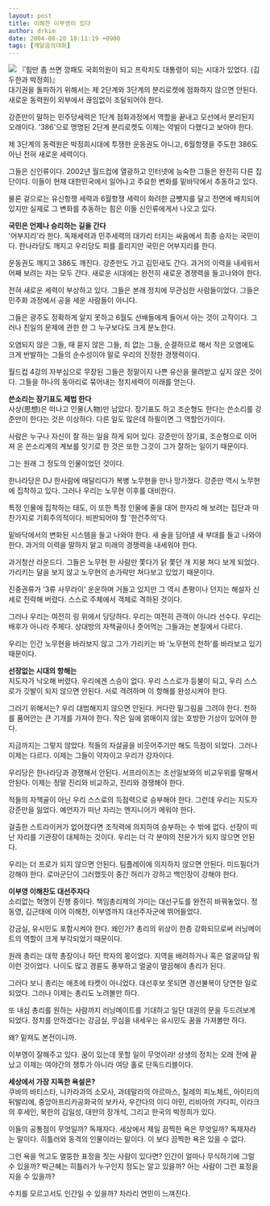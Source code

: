 ```yaml
---
layout: post
title: 이해찬 이부영이 있다
author: drkim
date: 2004-08-20 18:11:19 +0900
tags: [깨달음의대화]
---
```

  
![](http://drkimz.com/technote/board/private/upimg/1092991686.jpg) 『힘만 좀 쓰면 깡패도 국회의원이 되고 프락치도 대통령이 되는 시대가 있었다. (김두한과 박정희)』   
대기권을 돌파하기 위해서는 제 2단계와 3단계의 분리로켓에 점화하지 않으면 안된다. 새로운 동력원이 외부에서 끊임없이 조달되어야 한다.    
  
강준만이 말하는 민주당세력은 1단계 점화과정에서 역할을 끝내고 모선에서 분리된지 오래이다. '386'으로 명명된 2단계 분리로켓도 이제는 약발이 다했다고 보아야 한다.    
  
제 3단계의 동력원은 박정희시대에 투쟁한 운동권도 아니고, 6월항쟁을 주도한 386도 아닌 전혀 새로운 세력이다.    
  
그들은 신인류이다. 2002년 월드컵에 열광하고 인터넷에 능숙한 그들은 완전히 다른 집단이다. 이들이 현재 대한민국에서 일어나고 주요한 변화를 밑바닥에서 추동하고 있다.    
  
물론 겉으로는 유신항쟁 세력과 6월항쟁 세력이 화려한 금뺏지를 달고 전면에 배치되어 있지만 실제로 그 변화를 추동하는 힘은 이들 신인류에게서 나오고 있다. 
  
  
**국민은 언제나 승리하는 길을 간다**  
'어부지리'라 한다. 독재세력과 민주세력의 대가리 터지는 싸움에서 최종 승자는 국민이다. 한나라당도 깨지고 우리당도 피를 흘리지만 국민은 어부지리를 한다. 
  
  
운동권도 깨지고 386도 깨진다. 강준만도 가고 김민새도 간다. 과거의 이력을 내세워서 어째 보려는 자는 모두 간다. 새로운 시대에는 완전히 새로운 경쟁력을 들고나와야 한다.    
  
전혀 새로운 세력이 부상하고 있다. 그들은 본래 정치에 무관심한 사람들이었다. 그들은 민주화 과정에서 공을 세운 사람들이 아니다.    
  
그들은 광주도 정확하게 알지 못하고 6월도 선배들에게 들어서 아는 것이 고작이다. 그러나 친일의 문제에 관한 한 그 누구보다도 크게 분노한다.    
  
오염되지 않은 그들, 때 묻지 않은 그들, 죄 없는 그들, 순결하므로 해서 작은 오염에도 크게 반발하는 그들의 순수성이야 말로 우리의 진정한 경쟁력이다.    
  
월드컵 4강의 자부심으로 무장된 그들은 정말이지 나쁜 유산을 물려받고 싶지 않은 것이다. 그들을 하나의 동아리로 묶어내는 정치세력이 미래를 얻는다.    
  
**쓴소리는 장기표도 제법 한다**  
사상(思想)은 떠나고 인물(人物)만 남았다. 장기표도 하고 조순형도 한다는 쓴소리를 강준만이 한다는 것은 이상하다. 다른 일도 많은데 하필이면 그 역할인가이다.    
  
사람은 누구나 자신이 잘 하는 일을 하게 되어 있다. 강준만이 장기표, 조순형으로 이어져 온 쓴소리계의 계보를 잇기로 한 것은 또한 그것이 그가 잘하는 일이기 때문이다.    
  
그는 원래 그 정도의 인물이었던 것이다.    
  
한나라당은 DJ 한사람에 매달리다가 복병 노무현을 만나 망가졌다. 강준만 역시 노무현에 집착하고 있다. 그러나 우리는 노무현 이후를 대비한다.    
  
특정 인물에 집착하는 태도, 이 또한 특정 인물에 줄을 대어 한자리 해 보려는 집단과 마찬가지로 기회주의적이다. 비판되어야 할 '한건주의'다. 
  
  
밑바닥에서의 변화된 시스템을 들고 나와야 한다. 새 술을 담아낼 새 부대를 들고 나와야 한다. 과거의 이력을 말하지 말고 미래의 경쟁력을 내세워야 한다.    
  
과거청산 라운드다. 그들은 노무현 한 사람만 쫓다가 닭 쫓던 개 지붕 쳐다 보게 되었다. 가리키는 달을 보지 않고 노무현의 손가락만 쳐다보고 있었기 때문이다.    
  
진중권류가 '3류 사무라이' 운운하며 거들고 있지만 그 역시 촌평이나 던지는 해설자 신세로 전락해 버렸다. 스스로 주체에서 객체로 격하된 것이다. 
  
  
그러나 우리는 여전히 링 위에서 당당하다. 우리는 여전히 관객이 아니라 선수다. 우리는 배후가 아니라 주체다. 상대방의 자책골이나 줏어먹는 그들과는 본질에서 다르다.    
  
우리는 인간 노무현을 바라보지 않고 그가 가리키는 바 '노무현의 천하'를 바라보고 있기 때문이다.    
  
**선장없는 시대의 항해는**  
지도자가 낙오해 버렸다. 우리에겐 스승이 없다. 우리 스스로가 등불이 되고, 우리 스스로가 깃발이 되지 않으면 안된다. 서로 격려하며 이 항해를 완성시켜야 한다.    
  
그러기 위해서는? 우리 대범해지지 않으면 안된다. 커다란 밑그림을 그려야 한다. 천하를 품어안는 큰 기개를 가져야 한다. 작은 일에 얽매이지 않는 호방한 기상이 있어야 한다.    
  
지금까지는 그렇지 않았다. 적들의 자살골을 비웃어주기만 해도 득점이 되었다. 그러나 이제는 다르다. 이제는 그들이 약자이고 우리가 강자이다. 
  
  
우리당은 한나라당과 경쟁해서 안된다. 서프라이즈는 조선일보와의 비교우위를 말해서 안된다. 이제는 정말 진리와 비교하고, 진리와 경쟁해야 한다.    
  
적들의 자책골이 아닌 우리 스스로의 득점력으로 승부해야 한다. 그런데 우리는 지도자 강준만을 잃었다. 예언자가 떠난 자리는 엔지니어가 메워야 한다.    
  
걸출한 스트라이커가 없어졌다면 조직력에 의지하여 승부하는 수 밖에 없다. 선장이 떠난 자리를 기관장이 대체하는 것이다. 우리는 더 각 분야의 전문가가 되지 않으면 안된다.    
  
우리는 더 프로가 되지 않으면 안된다. 팀플레이에 의지하지 않으면 안된다. 미드필더가 강해야 한다. 로마군단이 그러했듯이 중간 허리가 강하고 백인장이 강해야 한다. 

    
  
  
  
**이부영 이해찬도 대선주자다**  
소리없는 혁명이 진행 중이다. 책임총리제의 가미는 대선구도를 완전히 바꿔놓았다. 정동영, 김근태에 이어 이해찬, 이부영까지 대선주자군에 뛰어들었다. 
  
  
강금실, 유시민도 포함시켜야 한다. 왜인가? 총리의 위상이 한층 강화되므로써 러닝메이트의 역할이 크게 부각되었기 때문이다. 
  
  
원래 총리는 대학 총장이나 하던 학자의 몫이었다. 지역을 배려하거나 혹은 얼굴마담 뭐 이런 것이었다. 나이도 많고 경륜도 풍부하고 얼굴이 멀끔해야 총리가 된다.    
  
그러다 보니 총리는 애초에 타켓이 아니었다. 대선후보 못되면 경선불복이 당연한 일로 되었다. 그러나 이제는 총리도 노려볼만 하다.    
  
또 내심 총리를 원하는 사람까지 러닝메이트를 기대하고 일단 대권의 문을 두드려보게 되었다. 정치를 안하겠다는 강금실, 무심을 내세우는 유시민도 꿈을 가져볼만 하다.    
  
왜? 밑져도 본전이니까.    
  
이부영이 잘해주고 있다. 꿈이 있는데 못할 일이 무엇이랴! 상생의 정치는 오래 전에 끝났고 이제는 여야간의 쟁투가 아니라 여당 홀로 단독드리블이다. 

    
  
  
**세상에서 가장 지독한 욕설은?**  
쿠바의 바티스타, 니카라과의 소모사, 과테말라의 아르마스, 칠레의 피노체트, 아이티의 뒤발리에, 중앙아프리카공화국의 보카사, 우간다의 이디 아민, 리비아의 가다피, 이라크의 후세인, 북한의 김일성, 대만의 장개석, 그리고 한국의 박정희가 있다.    
  
이들의 공통점이 무엇일까? 독재자다. 세상에서 제일 끔찍한 욕은 무엇일까? 독재자라는 말이다. 히틀러와 동격의 인물이라는 말이다. 이 보다 끔찍한 욕은 있을 수 없다.    
  
그런 욕을 먹고도 멀뚱한 표정을 짓는 사람이 있다면? 인간이 얼마나 무식하기에 그럴 수 있을까? 박근혜는 히틀러가 누구인지 정도는 알고 있을까? 아는 사람이 그런 표정을 지을 수 있을까?    
  
수치를 모르고서도 인간일 수 있을까? 차라리 연민이 느껴진다.